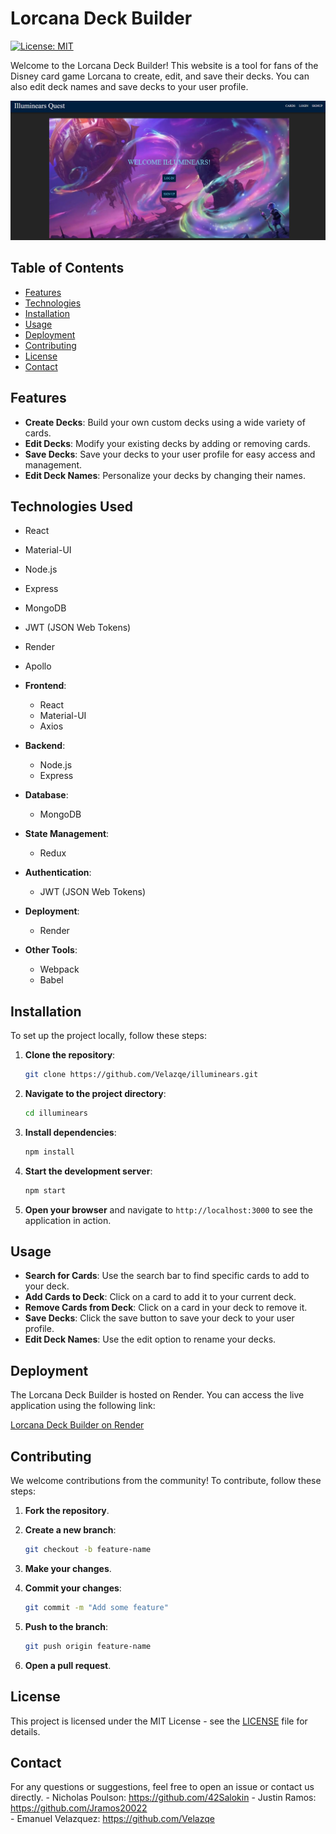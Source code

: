 # Lorcana Deck Builder
  [![License: MIT](https://img.shields.io/badge/License-MIT-yellow.svg)](https://opensource.org/licenses/MIT)

Welcome to the Lorcana Deck Builder! This website is a tool for fans of the Disney card game Lorcana to create, edit, and save their decks. You can also edit deck names and save decks to your user profile.

![Alt text](./client/public/Screenshot.png)

  ## Table of Contents

  * [Features](#features)
  * [Technologies](#technologies-used)
  * [Installation](#installation)
  * [Usage](#usage)
  * [Deployment](#deployment)
  * [Contributing](#contributing)
  * [License](#license)
  * [Contact](#contact)


## Features

- **Create Decks**: Build your own custom decks using a wide variety of cards.
- **Edit Decks**: Modify your existing decks by adding or removing cards.
- **Save Decks**: Save your decks to your user profile for easy access and management.
- **Edit Deck Names**: Personalize your decks by changing their names.

## Technologies Used

  - React
  - Material-UI
  - Node.js
  - Express
  - MongoDB
  - JWT (JSON Web Tokens)
  - Render
  - Apollo 
 

- **Frontend**:
  - React
  - Material-UI
  - Axios

- **Backend**:
  - Node.js
  - Express

- **Database**:
  - MongoDB

- **State Management**:
  - Redux

- **Authentication**:
  - JWT (JSON Web Tokens)

- **Deployment**:
  - Render

- **Other Tools**:
  - Webpack
  - Babel

## Installation

To set up the project locally, follow these steps:

1. **Clone the repository**:

    ```sh
    git clone https://github.com/Velazqe/illuminears.git
    ```

2. **Navigate to the project directory**:

    ```sh
    cd illuminears
    ```

3. **Install dependencies**:

    ```sh
    npm install
    ```

4. **Start the development server**:

    ```sh
    npm start
    ```

5. **Open your browser** and navigate to `http://localhost:3000` to see the application in action.

## Usage

- **Search for Cards**: Use the search bar to find specific cards to add to your deck.
- **Add Cards to Deck**: Click on a card to add it to your current deck.
- **Remove Cards from Deck**: Click on a card in your deck to remove it.
- **Save Decks**: Click the save button to save your deck to your user profile.
- **Edit Deck Names**: Use the edit option to rename your decks.

## Deployment

The Lorcana Deck Builder is hosted on Render. You can access the live application using the following link: 

[Lorcana Deck Builder on Render](https://illuminears-quest.onrender.com/)

## Contributing

We welcome contributions from the community! To contribute, follow these steps:

1. **Fork the repository**.
2. **Create a new branch**:

    ```sh
    git checkout -b feature-name
    ```

3. **Make your changes**.
4. **Commit your changes**:

    ```sh
    git commit -m "Add some feature"
    ```

5. **Push to the branch**:

    ```sh
    git push origin feature-name
    ```

6. **Open a pull request**.

## License

This project is licensed under the MIT License - see the [LICENSE](LICENSE) file for details.

## Contact

For any questions or suggestions, feel free to open an issue or contact us directly.
    - Nicholas Poulson: https://github.com/42Salokin
    - Justin Ramos: https://github.com/Jramos20022    
    - Emanuel Velazquez: https://github.com/Velazqe
